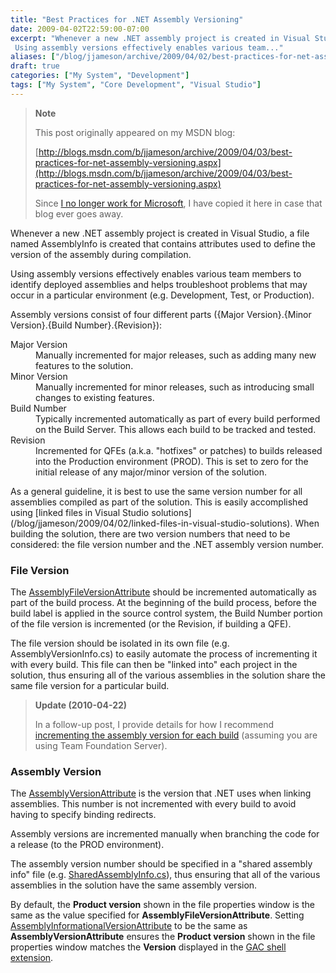 ```yaml
---
title: "Best Practices for .NET Assembly Versioning"
date: 2009-04-02T22:59:00-07:00
excerpt: "Whenever a new .NET assembly project is created in Visual Studio, a file named AssemblyInfo is created that contains attributes used to define the version of the assembly during compilation. 
 Using assembly versions effectively enables various team..."
aliases: ["/blog/jjameson/archive/2009/04/02/best-practices-for-net-assembly-versioning.aspx"]
draft: true
categories: ["My System", "Development"]
tags: ["My System", "Core Development", "Visual Studio"]
---
```


> **Note**
>
> This post originally appeared on my MSDN blog:
>
> [http://blogs.msdn.com/b/jjameson/archive/2009/04/03/best-practices-for-net-assembly-versioning.aspx](http://blogs.msdn.com/b/jjameson/archive/2009/04/03/best-practices-for-net-assembly-versioning.aspx)
>
> Since [I no longer work for Microsoft](/blog/jjameson/2011/09/02/last-day-with-microsoft), I have copied it here in case that blog                 ever goes away.

Whenever a new .NET assembly project is created in Visual Studio, a file named AssemblyInfo         is created that contains attributes used to define the version of the assembly during         compilation.

Using assembly versions effectively enables various team members to identify deployed         assemblies and helps troubleshoot problems that may occur in a particular environment         (e.g. Development, Test, or Production).

Assembly versions consist of four different parts ({Major Version}.{Minor Version}.{Build         Number}.{Revision}):

<dl>        <dt>Major Version</dt>
        <dd>
            Manually incremented for major releases, such as adding many new features to the
            solution.</dd>
        <dt>Minor Version</dt>
        <dd>
            Manually incremented for minor releases, such as introducing small changes to existing
            features.</dd>
        <dt>Build Number</dt>
        <dd>
            Typically incremented automatically as part of every build performed on the Build
            Server. This allows each build to be tracked and tested.</dd>
        <dt>Revision</dt>
        <dd>
            Incremented for QFEs (a.k.a. "hotfixes" or patches) to builds released into the
            Production environment (PROD). This is set to zero for the initial release of any
            major/minor version of the solution.</dd></dl>
As a general guideline, it is best to use the same version number for all assemblies         compiled as part of the solution. This is easily accomplished using [linked files in Visual Studio solutions](/blog/jjameson/2009/04/02/linked-files-in-visual-studio-solutions).
When building the solution, there are two version numbers that need to be considered:         the file version number and the .NET assembly version number.

### File Version

The [AssemblyFileVersionAttribute](http://msdn.microsoft.com/en-us/library/system.reflection.assemblyfileversionattribute%28VS.71%29.aspx) should be incremented automatically as part         of the build process. At the beginning of the build process, before the build label         is applied in the source control system, the Build Number portion of the file version         is incremented (or the Revision, if building a QFE).

The file version should be isolated in its own file (e.g. AssemblyVersionInfo.cs)         to easily automate the process of incrementing it with every build. This file can         then be "linked into" each project in the solution, thus ensuring all of the various         assemblies in the solution share the same file version for a particular build.

> **Update (2010-04-22)**
>
> In a follow-up post, I provide details for how I recommend [incrementing the assembly version for each build](/blog/jjameson/2010/03/25/incrementing-the-assembly-version-for-each-build) (assuming you are using Team Foundation Server).

### Assembly Version

The [AssemblyVersionAttribute](http://msdn.microsoft.com/en-us/library/system.reflection.assemblyversionattribute.aspx) is the version that .NET uses when linking assemblies.         This number is not incremented with every build to avoid having to specify binding         redirects.

Assembly versions are incremented manually when branching the code for a release         (to the PROD environment).

The assembly version number should be specified in a "shared assembly info" file         (e.g. [SharedAssemblyInfo.cs](/blog/jjameson/2009/04/03/shared-assembly-info-in-visual-studio-projects)), thus ensuring that all of the various assemblies         in the solution have the same assembly version.

By default, the **Product version** shown in the file properties window         is the same as the value specified for **AssemblyFileVersionAttribute**.         Setting [AssemblyInformationalVersionAttribute](http://msdn.microsoft.com/en-us/library/system.reflection.assemblyinformationalversionattribute%28VS.71%29.aspx) to be the same as **AssemblyVersionAttribute**         ensures the **Product version** shown in the file properties window         matches the **Version** displayed in the [GAC shell extension](http://msdn.microsoft.com/en-us/library/34149zk3.aspx).

